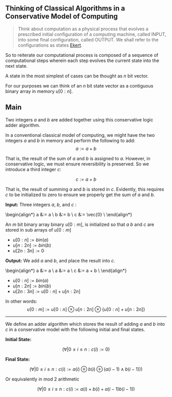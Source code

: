 

## Thinking of Classical Algorithms in a Conservative Model of Computing

> Think about computation as a physical process that evolves a prescribed initial configuration of a computing machine, called INPUT, into some final configuration, called OUTPUT. We shall refer to the configurations as states [Ekert](https://qubit.guide/1.8-types-of-computation). 

So to reiterate our computational process is composed of a sequence of computational steps wherein each step evolves the current state into the next state. 

A state in the most simplest of cases can be thought as $n$ bit vector.

For our purposes we can think of an $n$ bit state vector as a contiguous binary array in memory $u[0:n]$.

## Main

Two integers $a$ and $b$ are added together using this conservative logic adder algorithm.

In a conventional classical model of computing, we might have the two integers $a$ and $b$ in memory and perform the following to add:
$$
a := a + b
$$

That is, the result of the sum of $a$ and $b$ is assigned to $a$.
However, in conservative logic, we must ensure reversibility is preserved. So we introduce a third integer $c$:

$$
c := a + b
$$

That is, the result of summing $a$ and $b$ is stored in $c$. Evidently, this requires $c$ to be initialized to zero to ensure we properly get the sum of $a$ and $b$.

**Input:** Three integers $a$, $b$, and $c$ :

\begin{align*}
a &:= a       \\
b &:= b       \\
c &:= \vec{0} \\
\end{align*}

An $m$ bit binary array binary $u[0:m]$, is initialized so that $a$ $b$ and $c$ are stored in sub arrays of $u[0:m]$

- $u[0:n] := bin(a)$
- $u[n:2n] := bin(b)$
- $u[2n:3n] := 0$

**Output:** We add $a$ and $b$, and place the result into $c$. 

\begin{align*}
a &:= a     \\
a &:= a     \\
c &:= a + b \\
\end{align*}

- $u[0:n] := bin(a)$
- $u[n:2n] := bin(b)$
- $u[2n:3n] := u[0:n] + u[n:2n]$

In other words: 
$$u[0:m] := u[0:n] \otimes u[n:2n] \otimes \{u[0:n] + u[n:2n]\}$$

----

We define an adder algorithm which stores the result of adding $a$ and $b$ into $c$ in a conservative model with the following initial and final states.

**Initial State:**

$$
(\forall | 0 \leq i \leq n : c(i) := 0)
$$

**Final State:**

$$
(\forall | 0 \leq i \leq n : c(i) := a(i) \oplus b(i) \oplus (a(i - 1)\land b(i - 1)))
$$

Or equivalently in mod 2 arithmetic

$$
(\forall | 0 \leq i \leq n : c(i) := a(i) + b(i) + a(i - 1)b(i - 1))
$$